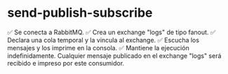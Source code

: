 # send-publish-subscribe
✅ Se conecta a RabbitMQ. ✅ Crea un exchange "logs" de tipo fanout. ✅ Declara una cola temporal y la vincula al exchange. ✅ Escucha los mensajes y los imprime en la consola. ✅ Mantiene la ejecución indefinidamente.  Cualquier mensaje publicado en el exchange "logs" será recibido e impreso por este consumidor.
